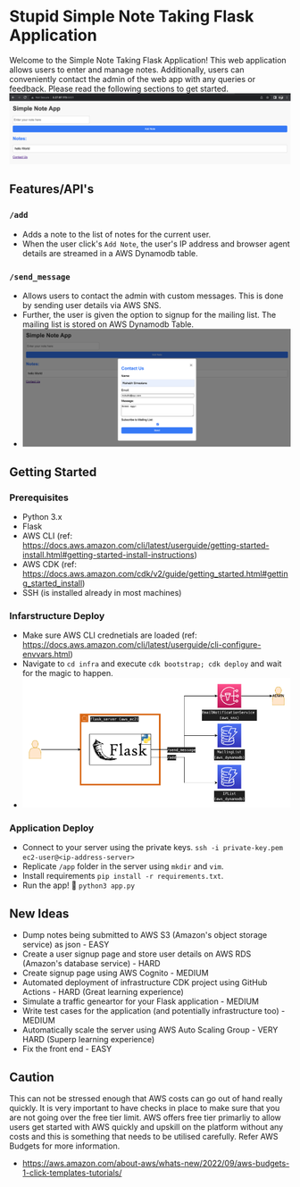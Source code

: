 # Stupid Simple Note Taking Flask Application

Welcome to the Simple Note Taking Flask Application! This web application allows users to enter and manage notes. Additionally, users can conveniently contact the admin of the web app with any queries or feedback. Please read the following sections to get started.
![Alt text](docs/app.png)

## Features/API's
### `/add`
* Adds a note to the list of notes for the current user. 
* When the user click's `Add Note`, the user's IP address and browser agent details are streamed in a AWS Dynamodb table. 

### `/send_message`
* Allows users to contact the admin with custom messages. This is done by sending user details via AWS SNS. 
* Further, the user is given the option to signup for the mailing list. The mailing list is stored on AWS Dynamodb Table. 
* ![Alt text](docs/contact.png)

## Getting Started
### Prerequisites
* Python 3.x
* Flask
* AWS CLI (ref: https://docs.aws.amazon.com/cli/latest/userguide/getting-started-install.html#getting-started-install-instructions)
* AWS CDK (ref: https://docs.aws.amazon.com/cdk/v2/guide/getting_started.html#getting_started_install)
* SSH (is installed already in most machines)


### Infarstructure Deploy
* Make sure AWS CLI crednetials are loaded (ref: https://docs.aws.amazon.com/cli/latest/userguide/cli-configure-envvars.html)
* Navigate to `cd infra` and execute `cdk bootstrap; cdk deploy` and wait for the magic to happen. 
* ![Infrastructure Design](docs/flask.drawio.png)

### Application Deploy
* Connect to your server using the private keys. `ssh -i private-key.pem ec2-user@<ip-address-server>`
* Replicate `/app` folder in the server using `mkdir` and `vim`. 
* Install requirements `pip install -r requirements.txt`. 
* Run the app! 🎉 `python3 app.py`

## New Ideas
* Dump notes being submitted to AWS S3 (Amazon's object storage service) as json - EASY
* Create a user signup page and store user details on AWS RDS (Amazon's database service) - HARD
* Create signup page using AWS Cognito - MEDIUM
* Automated deployment of infrastructure CDK project using GitHub Actions - HARD (Great learning experience)
* Simulate a traffic geneartor for your Flask application - MEDIUM
* Write test cases for the application (and potentially infrastructure too) - MEDIUM
* Automatically scale the server using AWS Auto Scaling Group - VERY HARD (Superp learning experience)
* Fix the front end - EASY

## Caution
This can not be stressed enough that AWS costs can go out of hand really quickly. It is very important to have checks in place to make sure that you are not going over the free tier limit. AWS offers free tier primarliy to allow users get started with AWS quickly and upskill on the platform without any costs and this is something that needs to be utilised carefully. Refer AWS Budgets for more information. 
* https://aws.amazon.com/about-aws/whats-new/2022/09/aws-budgets-1-click-templates-tutorials/